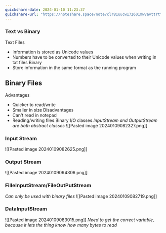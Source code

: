 ```yaml
---
quickshare-date: 2024-01-10 11:23:37
quickshare-url: "https://noteshare.space/note/clr81uucw172601mwvavttrtf#y5XzO4xxd2uEHlXCzyIVRtjxO9gCUdvxjyoso2apHeA"
---
```

### Text vs Binary
Text Files
- Information is stored as Unicode values
- Numbers have to be converted to their Unicode values when writing in txt files
Binary
- Store information in the same format as the running program
## Binary Files
Advantages
- Quicker to read/write
- Smaller in size
Disadvantages
- Can't read in notepad
- Reading/writing files
Binary I/O classes
*InputStream and OutputStream are both abstract classes*
![[Pasted image 20240109082327.png]]
### Input Stream
![[Pasted image 20240109082625.png]]
### Output Stream
![[Pasted image 20240109094309.png]]
### FilleInputStream/FileOutPutStream
*Can only be used with binary files*
![[Pasted image 20240109082719.png]]
### DataInputStream
![[Pasted image 20240109083015.png]]
*Need to get the correct variable, because it lets the thing know how many bytes to read*